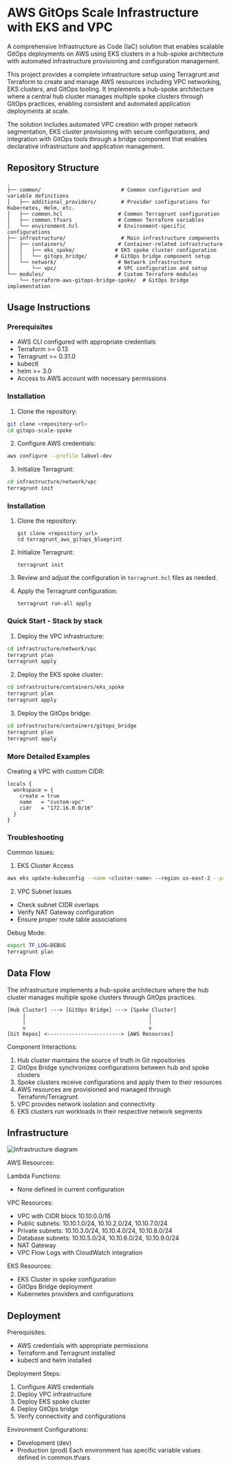 # AWS GitOps Scale Infrastructure with EKS and VPC

A comprehensive Infrastructure as Code (IaC) solution that enables scalable GitOps deployments on AWS using EKS clusters in a hub-spoke architecture with automated infrastructure provisioning and configuration management.

This project provides a complete infrastructure setup using Terragrunt and Terraform to create and manage AWS resources including VPC networking, EKS clusters, and GitOps tooling. It implements a hub-spoke architecture where a central hub cluster manages multiple spoke clusters through GitOps practices, enabling consistent and automated application deployments at scale.

The solution includes automated VPC creation with proper network segmentation, EKS cluster provisioning with secure configurations, and integration with GitOps tools through a bridge component that enables declarative infrastructure and application management.

## Repository Structure
```
.
├── common/                          # Common configuration and variable definitions
│   ├── additional_providers/        # Provider configurations for Kubernetes, Helm, etc.
│   ├── common.hcl                  # Common Terragrunt configuration
│   ├── common.tfvars               # Common Terraform variables
│   └── environment.hcl             # Environment-specific configurations
├── infrastructure/                  # Main infrastructure components
│   ├── containers/                 # Container-related infrastructure
│   │   ├── eks_spoke/             # EKS spoke cluster configuration
│   │   └── gitops_bridge/         # GitOps bridge component setup
│   └── network/                    # Network infrastructure
│       └── vpc/                    # VPC configuration and setup
└── modules/                        # Custom Terraform modules
    └── terraform-aws-gitops-bridge-spoke/  # GitOps bridge implementation
```

## Usage Instructions
### Prerequisites
- AWS CLI configured with appropriate credentials
- Terraform >= 0.13
- Terragrunt >= 0.31.0
- kubectl
- helm >= 3.0
- Access to AWS account with necessary permissions

### Installation

1. Clone the repository:
```bash
git clone <repository-url>
cd gitops-scale-spoke
```

2. Configure AWS credentials:
```bash
aws configure --profile labvel-dev
```

3. Initialize Terragrunt:
```bash
cd infrastructure/network/vpc
terragrunt init
```

### Installation

1. Clone the repository:
   ```
   git clone <repository_url>
   cd terragrunt_aws_gitops_blueprint
   ```

2. Initialize Terragrunt:
   ```
   terragrunt init
   ```

3. Review and adjust the configuration in `terragrunt.hcl` files as needed.

4. Apply the Terragrunt configuration:
   ```
   terragrunt run-all apply
   ```

### Quick Start - Stack by stack

1. Deploy the VPC infrastructure:
```bash
cd infrastructure/network/vpc
terragrunt plan
terragrunt apply
```

2. Deploy the EKS spoke cluster:
```bash
cd infrastructure/containers/eks_spoke
terragrunt plan
terragrunt apply
```

3. Deploy the GitOps bridge:
```bash
cd infrastructure/containers/gitops_bridge
terragrunt plan
terragrunt apply
```

### More Detailed Examples

Creating a VPC with custom CIDR:
```hcl
locals {
  workspace = {
    create = true
    name   = "custom-vpc"
    cidr   = "172.16.0.0/16"
  }
}
```

### Troubleshooting

Common Issues:
1. EKS Cluster Access
```bash
aws eks update-kubeconfig --name <cluster-name> --region us-east-2 --profile labvel-dev
```

2. VPC Subnet Issues
- Check subnet CIDR overlaps
- Verify NAT Gateway configuration
- Ensure proper route table associations

Debug Mode:
```bash
export TF_LOG=DEBUG
terragrunt plan
```

## Data Flow

The infrastructure implements a hub-spoke architecture where the hub cluster manages multiple spoke clusters through GitOps practices.

```ascii
[Hub Cluster] ---> [GitOps Bridge] ---> [Spoke Cluster]
     |                                        |
     |                                        |
     v                                        v
[Git Repos] <------------------------> [AWS Resources]
```

Component Interactions:
1. Hub cluster maintains the source of truth in Git repositories
2. GitOps Bridge synchronizes configurations between hub and spoke clusters
3. Spoke clusters receive configurations and apply them to their resources
4. AWS resources are provisioned and managed through Terraform/Terragrunt
5. VPC provides network isolation and connectivity
6. EKS clusters run workloads in their respective network segments

## Infrastructure

![Infrastructure diagram](./docs/infra.svg)

AWS Resources:

Lambda Functions:
- None defined in current configuration

VPC Resources:
- VPC with CIDR block 10.10.0.0/16
- Public subnets: 10.10.1.0/24, 10.10.2.0/24, 10.10.7.0/24
- Private subnets: 10.10.3.0/24, 10.10.4.0/24, 10.10.8.0/24
- Database subnets: 10.10.5.0/24, 10.10.6.0/24, 10.10.9.0/24
- NAT Gateway
- VPC Flow Logs with CloudWatch integration

EKS Resources:
- EKS Cluster in spoke configuration
- GitOps Bridge deployment
- Kubernetes providers and configurations

## Deployment

Prerequisites:
- AWS credentials with appropriate permissions
- Terraform and Terragrunt installed
- kubectl and helm installed

Deployment Steps:
1. Configure AWS credentials
2. Deploy VPC infrastructure
3. Deploy EKS spoke cluster
4. Deploy GitOps bridge
5. Verify connectivity and configurations

Environment Configurations:
- Development (dev)
- Production (prod)
Each environment has specific variable values defined in common.tfvars